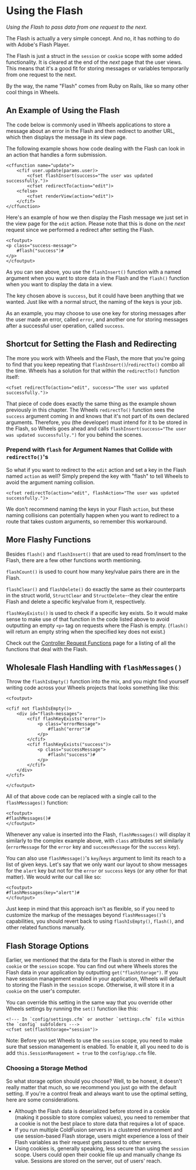 # Using the Flash

*Using the Flash to pass data from one request to the next.*

The Flash is actually a very simple concept. And no, it has nothing to do with Adobe's Flash Player.

The Flash is just a struct in the `session` or `cookie` scope with some added functionality. It is 
cleared at the end of the *next* page that the user views. This means that it's a good fit for storing 
messages or variables temporarily from one request to the next.

By the way, the name "Flash" comes from Ruby on Rails, like so many other cool things in Wheels.

## An Example of Using the Flash

The code below is commonly used in Wheels applications to store a message about an error in the Flash 
and then redirect to another URL, which then displays the message in its view page.

The following example shows how code dealing with the Flash can look in an action that handles a form 
submission.

	<cffunction name="update">
		<cfif user.update(params.user)>
			<cfset flashInsert(success="The user was updated successfully.")>
			<cfset redirectTo(action="edit")>
		<cfelse>
			<cfset renderView(action="edit")>
		</cfif>
	</cffunction>

Here's an example of how we then display the Flash message we just set in the view page for the `edit` 
action. Please note that this is done on the *next* request since we performed a redirect after setting 
the Flash.

	<cfoutput>
	<p class="success-message">
		#flash("success")#
	</p>
	</cfoutput>

As you can see above, you use the `flashInsert()` function with a named argument when you want to store 
data in the Flash and the `flash()` function when you want to display the data in a view.

The key chosen above is `success`, but it could have been anything that we wanted. Just like with a 
normal struct, the naming of the keys is your job.

As an example, you may choose to use one key for storing messages after the user made an error, called 
`error`, and another one for storing messages after a successful user operation, called `success`.

## Shortcut for Setting the Flash and Redirecting

The more you work with Wheels and the Flash, the more that you're going to find that you keep repeating 
that `flashInsert()`/`redirectTo()` combo all the time. Wheels has a solution for that within the `redirectTo()` function itself:

	<cfset redirectTo(action="edit", success="The user was updated successfully.")>

That piece of code does exactly the same thing as the example shown previously in this chapter. The 
Wheels `redirectTo()` function sees the `success` argument coming in and knows that it's not part of 
its own declared arguments. Therefore, you (the developer) must intend for it to be stored in the Flash, 
so Wheels goes ahead and calls `flashInsert(success="The user was updated successfully.")` for you 
behind the scenes.

### Prepend with `flash` for Argument Names that Collide with `redirectTo()`'s

So what if you want to redirect to the `edit` action and set a key in the Flash named `action` as well? 
Simply prepend the key with "flash" to tell Wheels to avoid the argument naming collision.

	<cfset redirectTo(action="edit", flashAction="The user was updated successfully.")>

We don't recommend naming the keys in your Flash `action`, but these naming collisions can potentially 
happen when you want to redirect to a route that takes custom arguments, so remember this workaround.

## More Flashy Functions

Besides `flash()` and `flashInsert()` that are used to read from/insert to the Flash, there are a few 
other functions worth mentioning.

`flashCount()` is used to count how many key/value pairs there are in the Flash.

`flashClear()` and `flashDelete()` do exactly the same as their counterparts in the struct world, 
`StructClear` and `StructDelete`--they clear the entire Flash and delete a specific key/value from it, 
respectively.

`flashKeyExists()` is used to check if a specific key exists. So it would make sense to make use of that 
function in the code listed above to avoid outputting an empty `<p>` tag on requests where the Flash is 
empty. (`flash()` will return an empty string when the specified key does not exist.)

Check out the [Controller Request Functions][1] page for a listing of all the functions that deal with 
the Flash.

## Wholesale Flash Handling with `flashMessages()`

Throw the `flashIsEmpty()` function into the mix, and you might find yourself writing code across your 
Wheels projects that looks something like this:

	<cfoutput>
	
	<cfif not flashIsEmpty()>
		<div id="flash-messages">
			<cfif flashKeyExists("error")>
				<p class="errorMessage">
					#flash("error")#
				</p>
			</cfif>
			<cfif flashKeyExists("success")>
				<p class="successMessage">
					#flash("success")#
				</p>
			</cfif>
		</div>
	</cfif>
	
	</cfoutput>

All of that above code can be replaced with a single call to the `flashMessages()` function:

	<cfoutput>
	#flashMessages()#
	</cfoutput>

Whenever any value is inserted into the Flash, `flashMessages()` will display it similarly to the 
complex example above, with `class` attributes set similarly (`errorMessage` for the `error` key and 
`successMessage` for the `success` key).

You can also use `flashMessage()`'s `key`/`keys` argument to limit its reach to a list of given keys. 
Let's say that we only want our layout to show messages for the `alert` key but not for the `error` or 
`success` keys (or any other for that matter). We would write our call like so:

	<cfoutput>
	#flashMessages(key="alert")#
	</cfoutput>

Just keep in mind that this approach isn't as flexible, so if you need to customize the markup of the 
messages beyond `flashMessages()`'s capabilities, you should revert back to using `flashIsEmpty()`, 
`flash()`, and other related functions manually.

## Flash Storage Options

Earlier, we mentioned that the data for the Flash is stored in either the `cookie` or the `session` 
scope. You can find out where Wheels stores the Flash data in your application by outputting 
`get("flashStorage")`. If you have session management enabled in your application, Wheels will default 
to storing the Flash in the `session` scope. Otherwise, it will store it in a `cookie` on the user's 
computer.

You can override this setting in the same way that you override other Wheels settings by running the 
`set()` function like this:

	<!--- In `config/settings.cfm` or another `settings.cfm` file within the `config` subfolders --->
	<cfset set(flashStorage="session")>

Note: Before you set Wheels to use the `session` scope, you need to make sure that session management is 
enabled. To enable it, all you need to do is add `this.SessionManagement = true` to the `config/app.cfm` 
file.

### Choosing a Storage Method

So what storage option should you choose? Well, to be honest, it doesn't really matter that much, so we 
recommend you just go with the default setting. If you're a control freak and always want to use the 
optimal setting, here are some considerations.

  * Although the Flash data is deserialized before stored in a cookie (making it possible to store complex values), you need to remember that a cookie is not the best place to store data that requires a lot of space.
  * If you run multiple ColdFusion servers in a clustered environment and use session-based Flash storage, users might experience a loss of their Flash variables as their request gets passed to other servers.
  * Using cookies is, generally speaking, less secure than using the `session` scope. Users could open their cookie file up and manually change its value. Sessions are stored on the server, out of users' reach.

[1]: http://cfwheels.org/docs/function/category/controller-request